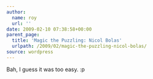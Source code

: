 ```yaml
---
author:
  name: roy
  url: ''
date: 2009-02-10 07:38:58+00:00
parent_page:
  title: 'Magic the Puzzling: Nicol Bolas'
  urlpath: /2009/02/magic-the-puzzling-nicol-bolas/
source: wordpress
---
```


Bah, I guess it was too easy. :p